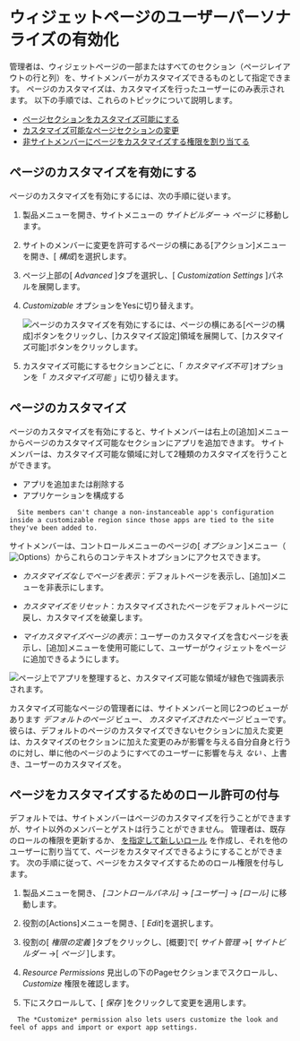 # ウィジェットページのユーザーパーソナライズの有効化

管理者は、ウィジェットページの一部またはすべてのセクション（ページレイアウトの行と列）を、サイトメンバーがカスタマイズできるものとして指定できます。 ページのカスタマイズは、カスタマイズを行ったユーザーにのみ表示されます。 以下の手順では、これらのトピックについて説明します。

  - [ページセクションをカスタマイズ可能にする](#enabling-page-customizations)
  - [カスタマイズ可能なページセクションの変更](#customizing-pages)
  - [非サイトメンバーにページをカスタマイズする権限を割り当てる](#granting-roles-permission-to-customize-pages)

## ページのカスタマイズを有効にする

ページのカスタマイズを有効にするには、次の手順に従います。

1.  製品メニューを開き、サイトメニューの *サイトビルダー* → *ページ* に移動します。

2.  サイトのメンバーに変更を許可するページの横にある[アクション]メニューを開き、[ *構成*]を選択します。

3.  ページ上部の[ *Advanced* ]タブを選択し、[ *Customization Settings* ]パネルを展開します。

4.  *Customizable* オプションをYesに切り替えます。

    ![ページのカスタマイズを有効にするには、ページの横にある[ページの構成]ボタンをクリックし、[カスタマイズ設定]領域を展開して、[カスタマイズ可能]ボタンをクリックします。](./personalizing-pages/images/01.png)

5.  カスタマイズ可能にするセクションごとに、「 *カスタマイズ不可* ]オプションを「 *カスタマイズ可能* 」に切り替えます。

## ページのカスタマイズ

ページのカスタマイズを有効にすると、サイトメンバーは右上の[追加]メニューからページのカスタマイズ可能なセクションにアプリを追加できます。 サイトメンバーは、カスタマイズ可能な領域に対して2種類のカスタマイズを行うことができます。

  - アプリを追加または削除する
  - アプリケーションを構成する

<!-- end list -->

``` note::
  Site members can't change a non-instanceable app's configuration inside a customizable region since those apps are tied to the site they've been added to.
```

サイトメンバーは、コントロールメニューのページの[ *オプション* ]メニュー（![Options](../../../images/icon-options.png)）からこれらのコンテキストオプションにアクセスできます。

  - *カスタマイズなしでページを表示*：デフォルトページを表示し、[追加]メニューを非表示にします。

  - *カスタマイズをリセット*：カスタマイズされたページをデフォルトページに戻し、カスタマイズを破棄します。

  - *マイカスタマイズページの表示*：ユーザーのカスタマイズを含むページを表示し、[追加]メニューを使用可能にして、ユーザーがウィジェットをページに追加できるようにします。

![ページ上でアプリを整理すると、カスタマイズ可能な領域が緑色で強調表示されます。](./personalizing-pages/images/02.png)

カスタマイズ可能なページの管理者には、サイトメンバーと同じ2つのビューがあります *デフォルトのページ* ビュー、 *カスタマイズされたページ* ビューです。 彼らは、デフォルトのページのカスタマイズできないセクションに加えた変更は、カスタマイズのセクションに加えた変更のみが影響を与える自分自身と行うのに対し、単に他のページのようにすべてのユーザーに影響を与え *ない* 、上書き、ユーザーのカスタマイズを。

## ページをカスタマイズするためのロール許可の付与

デフォルトでは、サイトメンバーはページのカスタマイズを行うことができますが、サイト以外のメンバーとゲストは行うことができません。 管理者は、既存のロールの権限を更新するか、 [を指定して新しいロール](../../../users-and-permissions/roles-and-permissions/README.md) を作成し、それを他のユーザーに割り当てて、ページをカスタマイズできるようにすることができます。 次の手順に従って、ページをカスタマイズするためのロール権限を付与します。

1.  製品メニューを開き、 *[コントロールパネル]* → *[ユーザー]* → *[ロール]* に移動します。

2.  役割の[Actions]メニューを開き、[ *Edit*]を選択します。

3.  役割の[ *権限の定義* ]タブをクリックし、[概要]で[ *サイト管理* →[ *サイトビルダー* →[ *ページ* ]します。

4.  *Resource Permissions* 見出しの下のPageセクションまでスクロールし、 *Customize* 権限を確認します。

5.  下にスクロールして、[ *保存* ]をクリックして変更を適用します。

<!-- end list -->

``` note::
  The *Customize* permission also lets users customize the look and feel of apps and import or export app settings.
```
